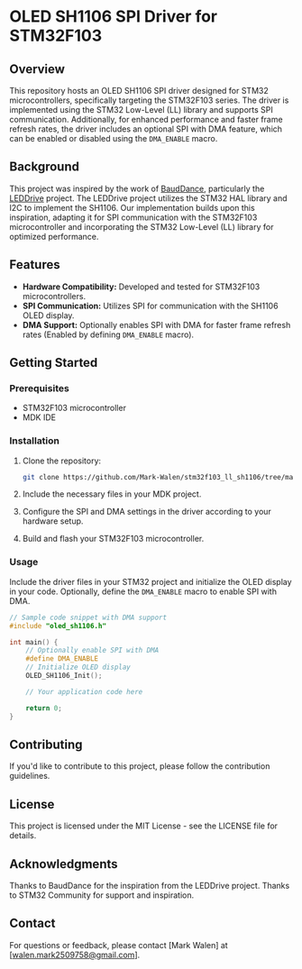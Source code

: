 # OLED SH1106 SPI Driver for STM32F103

## Overview

This repository hosts an OLED SH1106 SPI driver designed for STM32 microcontrollers, specifically targeting the STM32F103 series. The driver is implemented using the STM32 Low-Level (LL) library and supports SPI communication. Additionally, for enhanced performance and faster frame refresh rates, the driver includes an optional SPI with DMA feature, which can be enabled or disabled using the `DMA_ENABLE` macro.

## Background

This project was inspired by the work of [BaudDance](https://github.com/BaudDance), particularly the [LEDDrive](https://github.com/BaudDance/LEDDrive/tree/main/library/stm32_hal_ch1116) project. The LEDDrive project utilizes the STM32 HAL library and I2C to implement the SH1106. Our implementation builds upon this inspiration, adapting it for SPI communication with the STM32F103 microcontroller and incorporating the STM32 Low-Level (LL) library for optimized performance.

## Features

- **Hardware Compatibility:** Developed and tested for STM32F103 microcontrollers.
- **SPI Communication:** Utilizes SPI for communication with the SH1106 OLED display.
- **DMA Support:** Optionally enables SPI with DMA for faster frame refresh rates (Enabled by defining `DMA_ENABLE` macro).

## Getting Started

### Prerequisites

- STM32F103 microcontroller
- MDK IDE

### Installation

1. Clone the repository:

    ```bash
    git clone https://github.com/Mark-Walen/stm32f103_ll_sh1106/tree/master
    ```

2. Include the necessary files in your MDK project.

3. Configure the SPI and DMA settings in the driver according to your hardware setup.

4. Build and flash your STM32F103 microcontroller.

### Usage

Include the driver files in your STM32 project and initialize the OLED display in your code. Optionally, define the `DMA_ENABLE` macro to enable SPI with DMA.

```c
// Sample code snippet with DMA support
#include "oled_sh1106.h"

int main() {
    // Optionally enable SPI with DMA
    #define DMA_ENABLE
    // Initialize OLED display
    OLED_SH1106_Init();

    // Your application code here

    return 0;
}
```
## Contributing
If you'd like to contribute to this project, please follow the contribution guidelines.

## License
This project is licensed under the MIT License - see the LICENSE file for details.

## Acknowledgments
Thanks to BaudDance for the inspiration from the LEDDrive project.
Thanks to STM32 Community for support and inspiration.

## Contact
For questions or feedback, please contact [Mark Walen] at [walen.mark2509758@gmail.com].
